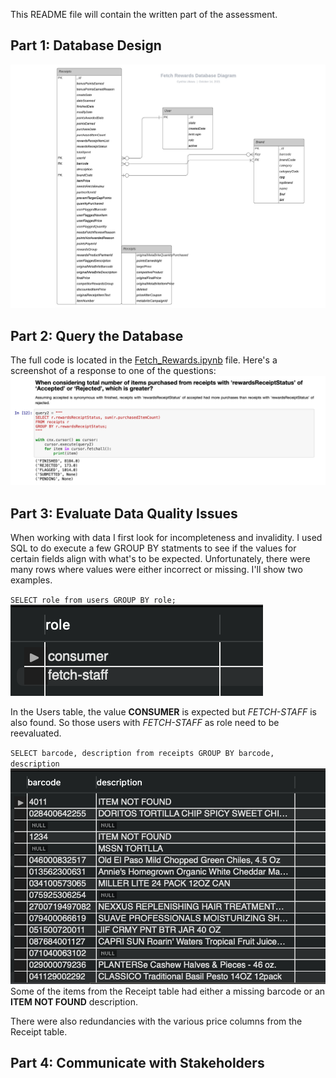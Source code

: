 This README file will contain the written part of the assessment.

## Part 1: Database Design
![Alt text](images/Fetch_Rewards_Database_Diagram.jpeg)


## Part 2: Query the Database
The full code is located in the [Fetch_Rewards.ipynb](https://github.com/cynthiiaa/fetch_rewards/blob/main/Fetch_Rewards.ipynb) file.
Here's a screenshot of a response to one of the questions:
![Alt text](images/screen-shot.png)


## Part 3: Evaluate Data Quality Issues
When working with data I first look for incompleteness and invalidity. I used SQL to do execute a few GROUP BY statments to see if the values for certain fields align with what's to be expected. Unfortunately, there were many rows where values were either incorrect or missing. I'll show two examples.

`SELECT role from users
GROUP BY role;`
![Alt text](images/groupby1.png)

In the Users table, the value **CONSUMER** is expected but *FETCH-STAFF* is also found. So those users with *FETCH-STAFF* as role need to be reevaluated.

`SELECT barcode, description from receipts
GROUP BY barcode, description`
![Alt text](images/groupby2.png)
Some of the items from the Receipt table had either a missing barcode or an **ITEM NOT FOUND** description.

There were also redundancies with the various price columns from the Receipt table.

## Part 4: Communicate with Stakeholders
